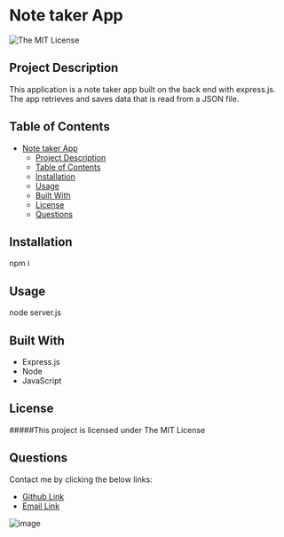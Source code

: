 # Note taker App
![The MIT License](https://img.shields.io/badge/license-MIT-green)

## Project Description
This application is a note taker app built on the back end with express.js. The app retrieves and saves data that is read from a JSON file.
## Table of Contents
- [Note taker App](#note-taker-app)
  - [Project Description](#project-description)
  - [Table of Contents](#table-of-contents)
  - [Installation](#installation)
  - [Usage](#usage)
  - [Built With](#built-with)
  - [License](#license)
  - [Questions](#questions)
## Installation
npm i
## Usage
node server.js
## Built With
* Express.js
* Node
* JavaScript
## License
#####This project is licensed under
The MIT License
## Questions
Contact me by clicking the below links:
* [Github Link](https://github.com/deftonechris)
* [Email Link](mailto:deftonechris@msn.com)

![image](https://user-images.githubusercontent.com/103149149/180502476-bcfed4e4-b7a0-477c-a6ba-86675020fe35.png)
